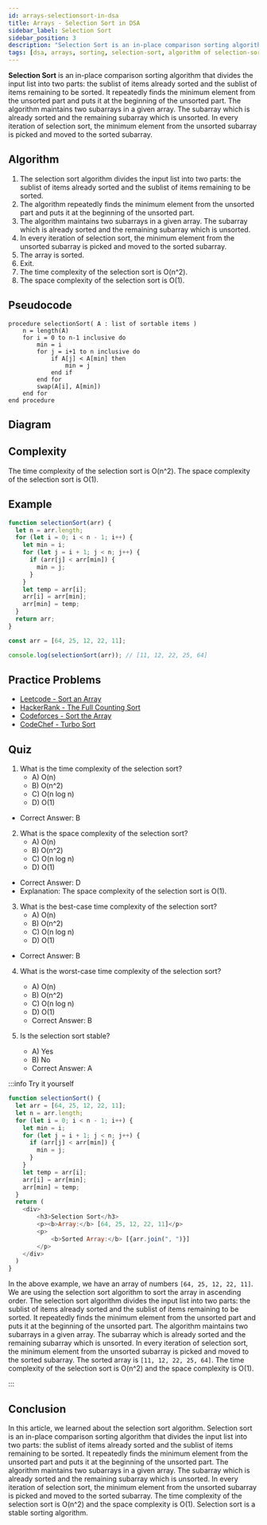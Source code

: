 ```yaml
---
id: arrays-selectionsort-in-dsa
title: Arrays - Selection Sort in DSA
sidebar_label: Selection Sort
sidebar_position: 3
description: "Selection Sort is an in-place comparison sorting algorithm that divides the input list into two parts: the sublist of items already sorted and the sublist of items remaining to be sorted. It repeatedly finds the minimum element from the unsorted part and puts it at the beginning of the unsorted part. The algorithm maintains two subarrays in a given array. The subarray which is already sorted and the remaining subarray which is unsorted. In every iteration of selection sort, the minimum element from the unsorted subarray is picked and moved to the sorted subarray."
tags: [dsa, arrays, sorting, selection-sort, algorithm of selection-sort, pseudocode of selection-sort, complexity of selection-sort, example of selection-sort, live example of selection-sort, explanation of selection-sort, quiz of selection-sort, conclusion of selection-sort]
---
```


**Selection Sort** is an in-place comparison sorting algorithm that divides the input list into two parts: the sublist of items already sorted and the sublist of items remaining to be sorted. It repeatedly finds the minimum element from the unsorted part and puts it at the beginning of the unsorted part. The algorithm maintains two subarrays in a given array. The subarray which is already sorted and the remaining subarray which is unsorted. In every iteration of selection sort, the minimum element from the unsorted subarray is picked and moved to the sorted subarray.

<SelectionSortVisualization />

## Algorithm

1. The selection sort algorithm divides the input list into two parts: the sublist of items already sorted and the sublist of items remaining to be sorted.
2. The algorithm repeatedly finds the minimum element from the unsorted part and puts it at the beginning of the unsorted part.
3. The algorithm maintains two subarrays in a given array. The subarray which is already sorted and the remaining subarray which is unsorted.
4. In every iteration of selection sort, the minimum element from the unsorted subarray is picked and moved to the sorted subarray.
5. The array is sorted.
6. Exit.
7. The time complexity of the selection sort is O(n^2).
8. The space complexity of the selection sort is O(1).

## Pseudocode

```plaintext title="Selection Sort"
procedure selectionSort( A : list of sortable items )
    n = length(A)
    for i = 0 to n-1 inclusive do
        min = i
        for j = i+1 to n inclusive do
            if A[j] < A[min] then
                min = j
            end if
        end for
        swap(A[i], A[min])
    end for
end procedure
```

## Diagram


## Complexity

The time complexity of the selection sort is O(n^2). The space complexity of the selection sort is O(1).

## Example

```js title="Selection Sort"
function selectionSort(arr) {
  let n = arr.length;
  for (let i = 0; i < n - 1; i++) {
    let min = i;
    for (let j = i + 1; j < n; j++) {
      if (arr[j] < arr[min]) {
        min = j;
      }
    }
    let temp = arr[i];
    arr[i] = arr[min];
    arr[min] = temp;
  }
  return arr;
}

const arr = [64, 25, 12, 22, 11];

console.log(selectionSort(arr)); // [11, 12, 22, 25, 64]
```

## Practice Problems

- [Leetcode - Sort an Array](https://leetcode.com/problems/sort-an-array/)
- [HackerRank - The Full Counting Sort](https://www.hackerrank.com/challenges/countingsort4/problem)
- [Codeforces - Sort the Array](https://codeforces.com/problemset/problem/451/B)
- [CodeChef - Turbo Sort](https://www.codechef.com/problems/TSORT)

## Quiz

1. What is the time complexity of the selection sort?
   - A) O(n)
   - B) O(n^2)
   - C) O(n log n)
   - D) O(1)
 - Correct Answer: B

2. What is the space complexity of the selection sort?
   - A) O(n)
   - B) O(n^2)
   - C) O(n log n)
   - D) O(1)
 - Correct Answer: D
- Explanation: The space complexity of the selection sort is O(1).

3. What is the best-case time complexity of the selection sort?
   - A) O(n)
   - B) O(n^2)
   - C) O(n log n)
   - D) O(1)
 - Correct Answer: B

4. What is the worst-case time complexity of the selection sort?
   - A) O(n)
   - B) O(n^2)
   - C) O(n log n)
   - D) O(1)
   - Correct Answer: B

5. Is the selection sort stable?
    - A) Yes
    - B) No
     - Correct Answer: A


:::info Try it yourself

```js live
function selectionSort() {
  let arr = [64, 25, 12, 22, 11];
  let n = arr.length;
  for (let i = 0; i < n - 1; i++) {
    let min = i;
    for (let j = i + 1; j < n; j++) {
      if (arr[j] < arr[min]) {
        min = j;
      }
    }
    let temp = arr[i];
    arr[i] = arr[min];
    arr[min] = temp;
  }
  return (
    <div>
        <h3>Selection Sort</h3>
        <p><b>Array:</b> [64, 25, 12, 22, 11]</p>
        <p>
            <b>Sorted Array:</b> [{arr.join(", ")}]
        </p>
    </div>
  )
}
```     

In the above example, we have an array of numbers `[64, 25, 12, 22, 11]`. We are using the selection sort algorithm to sort the array in ascending order. The selection sort algorithm divides the input list into two parts: the sublist of items already sorted and the sublist of items remaining to be sorted. It repeatedly finds the minimum element from the unsorted part and puts it at the beginning of the unsorted part. The algorithm maintains two subarrays in a given array. The subarray which is already sorted and the remaining subarray which is unsorted. In every iteration of selection sort, the minimum element from the unsorted subarray is picked and moved to the sorted subarray. The sorted array is `[11, 12, 22, 25, 64]`. The time complexity of the selection sort is O(n^2) and the space complexity is O(1).

:::

## Conclusion 

In this article, we learned about the selection sort algorithm. Selection sort is an in-place comparison sorting algorithm that divides the input list into two parts: the sublist of items already sorted and the sublist of items remaining to be sorted. It repeatedly finds the minimum element from the unsorted part and puts it at the beginning of the unsorted part. The algorithm maintains two subarrays in a given array. The subarray which is already sorted and the remaining subarray which is unsorted. In every iteration of selection sort, the minimum element from the unsorted subarray is picked and moved to the sorted subarray. The time complexity of the selection sort is O(n^2) and the space complexity is O(1). Selection sort is a stable sorting algorithm.   